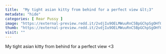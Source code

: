 ```yaml
---
title:  "My tight asian kitty from behind for a perfect view &lt;3"
metadate: "hide"
categories: [ Rear Pussy ]
image: "https://external-preview.redd.it/2vdjIu9OELMWuuRnC5BpGChpSgOHfOWt0TXF2Nj1Djs.jpg?auto=webp&s=5e97ec230aead54c00d5e0743e54c10bdba1a9e9"
thumb: "https://external-preview.redd.it/2vdjIu9OELMWuuRnC5BpGChpSgOHfOWt0TXF2Nj1Djs.jpg?width=1080&crop=smart&auto=webp&s=a70b67b78ee700b7ced0a1531e690d4c64b418ca"
visit: ""
---
```

My tight asian kitty from behind for a perfect view &lt;3
